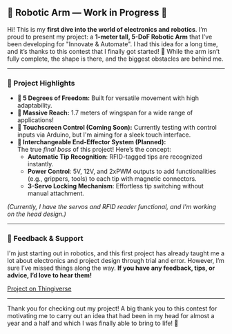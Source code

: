 ## 🤖 Robotic Arm — Work in Progress 🚧

Hi! This is my **first dive into the world of electronics and robotics**. I’m proud to present my project: a **1-meter tall, 5-DoF Robotic Arm** that I’ve been developing for "Innovate & Automate". I had this idea for a long time, and it’s thanks to this contest that I finally got started! 🚀 While the arm isn’t fully complete, the shape is there, and the biggest obstacles are behind me.


---


### 🌟 Project Highlights

- **🦾 5 Degrees of Freedom:** Built for versatile movement with high adaptability.
- **🌌 Massive Reach:** 1.7 meters of wingspan for a wide range of applications!
- **📲 Touchscreen Control (Coming Soon):** Currently testing with control inputs via Arduino, but I'm aiming for a sleek touch interface.
- **🧩 Interchangeable End-Effector System (Planned):**  
  The true *final boss* of this project! Here’s the concept:
  - **Automatic Tip Recognition**: RFID-tagged tips are recognized instantly.
  - **Power Control**: 5V, 12V, and 2xPWM outputs to add functionalities (e.g., grippers, tools) to each tip with magnetic connectors.
  - **3-Servo Locking Mechanism**: Effortless tip switching without manual attachment.

*(Currently, I have the servos and RFID reader functional, and I'm working on the head design.)*


---


### 👥 Feedback & Support

I'm just starting out in robotics, and this first project has already taught me a lot about electronics and project design through trial and error. However, I’m sure I’ve missed things along the way. **If you have any feedback, tips, or advice, I’d love to hear them!**

[Project on Thingiverse](thingiverse.com/thing:6814072)


---


Thank you for checking out my project! A big thank you to this contest for motivating me to carry out an idea that had been in my head for almost a year and a half and which I was finally able to bring to life! 🥳

